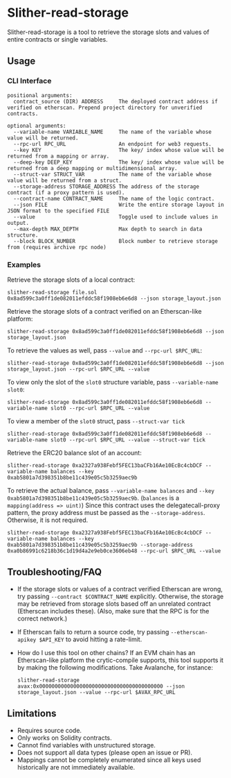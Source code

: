 # Slither-read-storage

Slither-read-storage is a tool to retrieve the storage slots and values of entire contracts or single variables.

## Usage

### CLI Interface

```shell
positional arguments:
  contract_source (DIR) ADDRESS     The deployed contract address if verified on etherscan. Prepend project directory for unverified contracts.

optional arguments:
  --variable-name VARIABLE_NAME     The name of the variable whose value will be returned.
  --rpc-url RPC_URL                 An endpoint for web3 requests.
  --key KEY                         The key/ index whose value will be returned from a mapping or array.
  --deep-key DEEP_KEY               The key/ index whose value will be returned from a deep mapping or multidimensional array.
  --struct-var STRUCT_VAR           The name of the variable whose value will be returned from a struct.
  --storage-address STORAGE_ADDRESS The address of the storage contract (if a proxy pattern is used).
  --contract-name CONTRACT_NAME     The name of the logic contract.
  --json FILE                       Write the entire storage layout in JSON format to the specified FILE
  --value                           Toggle used to include values in output.
  --max-depth MAX_DEPTH             Max depth to search in data structure.
  --block BLOCK_NUMBER              Block number to retrieve storage from (requires archive rpc node)
```

### Examples

Retrieve the storage slots of a local contract:

```shell
slither-read-storage file.sol 0x8ad599c3a0ff1de082011efddc58f1908eb6e6d8 --json storage_layout.json
```

Retrieve the storage slots of a contract verified on an Etherscan-like platform:

```shell
slither-read-storage 0x8ad599c3a0ff1de082011efddc58f1908eb6e6d8 --json storage_layout.json
```

To retrieve the values as well, pass `--value` and `--rpc-url $RPC_URL`:

```shell
slither-read-storage 0x8ad599c3a0ff1de082011efddc58f1908eb6e6d8 --json storage_layout.json --rpc-url $RPC_URL --value
```

To view only the slot of the `slot0` structure variable, pass `--variable-name slot0`:

```shell
slither-read-storage 0x8ad599c3a0ff1de082011efddc58f1908eb6e6d8 --variable-name slot0 --rpc-url $RPC_URL --value
```

To view a member of the `slot0` struct, pass `--struct-var tick`

```shell
slither-read-storage 0x8ad599c3a0ff1de082011efddc58f1908eb6e6d8 --variable-name slot0 --rpc-url $RPC_URL --value --struct-var tick
```

Retrieve the ERC20 balance slot of an account:

```shell
slither-read-storage 0xa2327a938Febf5FEC13baCFb16Ae10EcBc4cbDCF --variable-name balances --key 0xab5801a7d398351b8be11c439e05c5b3259aec9b
```

To retrieve the actual balance, pass `--variable-name balances` and `--key 0xab5801a7d398351b8be11c439e05c5b3259aec9b`. (`balances` is a `mapping(address => uint)`)
Since this contract uses the delegatecall-proxy pattern, the proxy address must be passed as the `--storage-address`. Otherwise, it is not required.

```shell
slither-read-storage 0xa2327a938Febf5FEC13baCFb16Ae10EcBc4cbDCF --variable-name balances --key 0xab5801a7d398351b8be11c439e05c5b3259aec9b --storage-address 0xa0b86991c6218b36c1d19d4a2e9eb0ce3606eb48 --rpc-url $RPC_URL --value
```

## Troubleshooting/FAQ

- If the storage slots or values of a contract verified Etherscan are wrong, try passing `--contract $CONTRACT_NAME` explicitly. Otherwise, the storage may be retrieved from storage slots based off an unrelated contract (Etherscan includes these). (Also, make sure that the RPC is for the correct network.)

- If Etherscan fails to return a source code, try passing `--etherscan-apikey $API_KEY` to avoid hitting a rate-limit.

- How do I use this tool on other chains?
  If an EVM chain has an Etherscan-like platform the crytic-compile supports, this tool supports it by making the following modifications.
  Take Avalanche, for instance:

  ```shell
  slither-read-storage avax:0x0000000000000000000000000000000000000000 --json storage_layout.json --value --rpc-url $AVAX_RPC_URL
  ```

## Limitations

- Requires source code.
- Only works on Solidity contracts.
- Cannot find variables with unstructured storage.
- Does not support all data types (please open an issue or PR).
- Mappings cannot be completely enumerated since all keys used historically are not immediately available.
